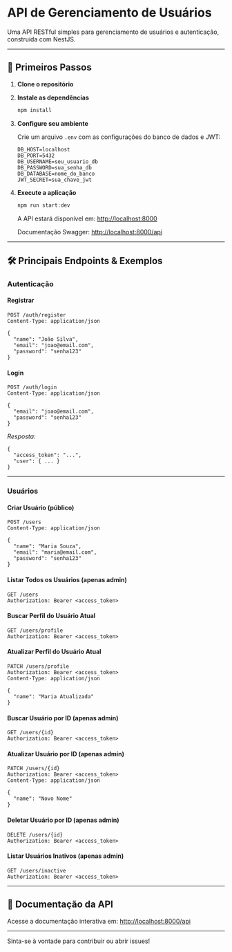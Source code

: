 # API de Gerenciamento de Usuários

Uma API RESTful simples para gerenciamento de usuários e autenticação, construída com NestJS.

---

## 🚀 Primeiros Passos

1. **Clone o repositório**
2. **Instale as dependências**

   ```powershell
   npm install
   ```

3. **Configure seu ambiente**

   Crie um arquivo `.env` com as configurações do banco de dados e JWT:

   ```
   DB_HOST=localhost
   DB_PORT=5432
   DB_USERNAME=seu_usuario_db
   DB_PASSWORD=sua_senha_db
   DB_DATABASE=nome_do_banco
   JWT_SECRET=sua_chave_jwt
   ```

4. **Execute a aplicação**

   ```powershell
   npm run start:dev
   ```

   A API estará disponível em: [http://localhost:8000](http://localhost:8000)

   Documentação Swagger: [http://localhost:8000/api](http://localhost:8000/api)

---

## 🛠️ Principais Endpoints & Exemplos

### Autenticação

#### Registrar

```
POST /auth/register
Content-Type: application/json

{
  "name": "João Silva",
  "email": "joao@email.com",
  "password": "senha123"
}
```

#### Login

```
POST /auth/login
Content-Type: application/json

{
  "email": "joao@email.com",
  "password": "senha123"
}
```

_Resposta:_

```
{
  "access_token": "...",
  "user": { ... }
}
```

---

### Usuários

#### Criar Usuário (público)

```
POST /users
Content-Type: application/json

{
  "name": "Maria Souza",
  "email": "maria@email.com",
  "password": "senha123"
}
```

#### Listar Todos os Usuários (apenas admin)

```
GET /users
Authorization: Bearer <access_token>
```

#### Buscar Perfil do Usuário Atual

```
GET /users/profile
Authorization: Bearer <access_token>
```

#### Atualizar Perfil do Usuário Atual

```
PATCH /users/profile
Authorization: Bearer <access_token>
Content-Type: application/json

{
  "name": "Maria Atualizada"
}
```

#### Buscar Usuário por ID (apenas admin)

```
GET /users/{id}
Authorization: Bearer <access_token>
```

#### Atualizar Usuário por ID (apenas admin)

```
PATCH /users/{id}
Authorization: Bearer <access_token>
Content-Type: application/json

{
  "name": "Novo Nome"
}
```

#### Deletar Usuário por ID (apenas admin)

```
DELETE /users/{id}
Authorization: Bearer <access_token>
```

#### Listar Usuários Inativos (apenas admin)

```
GET /users/inactive
Authorization: Bearer <access_token>
```

---

## 📖 Documentação da API

Acesse a documentação interativa em: [http://localhost:8000/api](http://localhost:8000/api)

---

Sinta-se à vontade para contribuir ou abrir issues!
